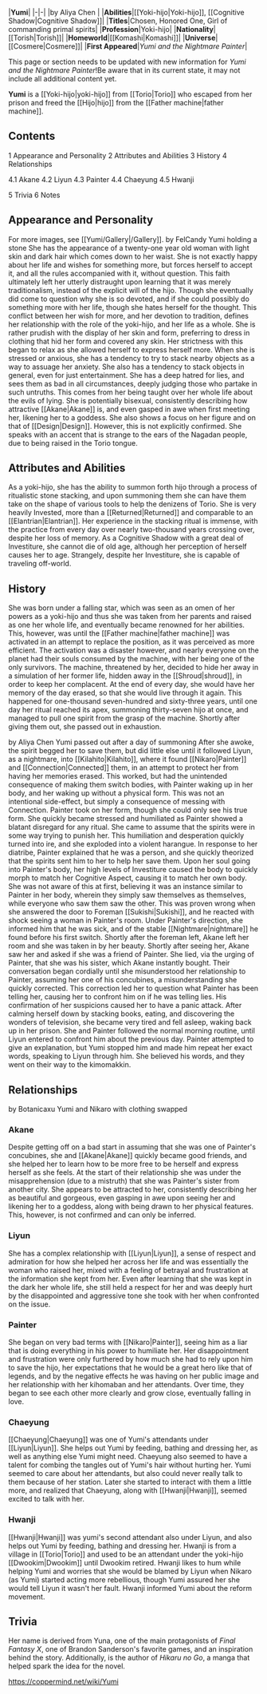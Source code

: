 |**Yumi**|
|-|-|
|by  Aliya Chen |
|**Abilities**|[[Yoki-hijo\|Yoki-hijo]], [[Cognitive Shadow\|Cognitive Shadow]]|
|**Titles**|Chosen, Honored One, Girl of commanding primal spirits|
|**Profession**|Yoki-hijo|
|**Nationality**|[[Torish\|Torish]]|
|**Homeworld**|[[Komashi\|Komashi]]|
|**Universe**|[[Cosmere\|Cosmere]]|
|**First Appeared**|*Yumi and the Nightmare Painter*|

This page or section needs to be updated with new information for *Yumi and the Nightmare Painter*!Be aware that in its current state, it may not include all additional content yet.

**Yumi** is a [[Yoki-hijo\|yoki-hijo]] from [[Torio\|Torio]] who escaped from her prison and freed the [[Hijo\|hijo]] from the [[Father machine\|father machine]].

## Contents

1 Appearance and Personality
2 Attributes and Abilities
3 History
4 Relationships

4.1 Akane
4.2 Liyun
4.3 Painter
4.4 Chaeyung
4.5 Hwanji


5 Trivia
6 Notes


## Appearance and Personality
For more images, see [[Yumi/Gallery\|/Gallery]].
 by  FelCandy  Yumi holding a stone
She has the appearance of a twenty-one year old woman with light skin and dark hair which comes down to her waist.
She is not exactly happy about her life and wishes for something more, but forces herself to accept it, and all the rules accompanied with it, without question. This faith ultimately left her utterly distraught upon learning that it was merely traditionalism, instead of the explicit will of the hijo. Though she eventually did come to question why she is so devoted, and if she could possibly do something more with her life, though she hates herself for the thought. This conflict between her wish for more, and her devotion to tradition, defines her relationship with the role of the yoki-hijo, and her life as a whole.
She is rather prudish with the display of her skin and form, preferring to dress in clothing that hid her form and covered any skin. Her strictness with this began to relax as she allowed herself to express herself more.
When she is stressed or anxious, she has a tendency to try to stack nearby objects as a way to assuage her anxiety. She also has a tendency to stack objects in general, even for just entertainment.
She has a deep hatred for lies, and sees them as bad in all circumstances, deeply judging those who partake in such untruths. This comes from her being taught over her whole life about the evils of lying.
She is potentially bisexual, consistently describing how attractive [[Akane\|Akane]] is, and even gasped in awe when first meeting her, likening her to a goddess. She also shows a focus on her figure and on that of [[Design\|Design]]. However, this is not explicitly confirmed.
She speaks with an accent that is strange to the ears of the Nagadan people, due to being raised in the Torio tongue.

## Attributes and Abilities
As a yoki-hijo, she has the ability to summon forth hijo through a process of ritualistic stone stacking, and upon summoning them she can have them take on the shape of various tools to help the denizens of Torio. She is very heavily Invested, more than a [[Returned\|Returned]] and comparable to an [[Elantrian\|Elantrian]].
Her experience in the stacking ritual is immense, with the practice from every day over nearly two-thousand years crossing over, despite her loss of memory.
As a Cognitive Shadow with a great deal of Investiture, she cannot die of old age, although her perception of herself causes her to age. Strangely, despite her Investiture, she is capable of traveling off-world.

## History
She was born under a falling star, which was seen as an omen of her powers as a yoki-hijo and thus she was taken from her parents and raised as one her whole life, and eventually became renowned for her abilities. This, however, was until the [[Father machine\|father machine]] was activated in an attempt to replace the position, as it was perceived as more efficient. The activation was a disaster however, and nearly everyone on the planet had their souls consumed by the machine, with her being one of the only survivors.
The machine, threatened by her, decided to hide her away in a simulation of her former life, hidden away in the [[Shroud\|shroud]], in order to keep her complacent. At the end of every day, she would have her memory of the day erased, so that she would live through it again. This happened for one-thousand seven-hundred and sixty-three years, until one day her ritual reached its apex, summoning thirty-seven hijo at once, and managed to pull one spirit from the grasp of the machine. Shortly after giving them out, she passed out in exhaustion.

 by  Aliya Chen  Yumi passed out after a day of summoning
After she awoke, the spirit begged her to save them, but did little else until it followed Liyun, as a nightmare, into [[Kilahito\|Kilahito]], where it found [[Nikaro\|Painter]] and [[Connection\|Connected]] them, in an attempt to protect her from having her memories erased. This worked, but had the unintended consequence of making them switch bodies, with Painter waking up in her body, and her waking up without a physical form. This was not an intentional side-effect, but simply a consequence of messing with Connection.
Painter took on her form, though she could only see his true form. She quickly became stressed and humiliated as Painter showed a blatant disregard for any ritual. She came to assume that the spirits were in some way trying to punish her. This humiliation and desperation quickly turned into ire, and she exploded into a violent harangue. In response to her diatribe, Painter explained that he was a person, and she quickly theorized that the spirits sent him to her to help her save them.
Upon her soul going into Painter's body, her high levels of Investiture caused the body to quickly morph to match her Cognitive Aspect, causing it to match her own body. She was not aware of this at first, believing it was an instance similar to Painter in her body, wherein they simply saw themselves as themselves, while everyone who saw them saw the other. This was proven wrong when she answered the door to Foreman [[Sukishi\|Sukishi]], and he reacted with shock seeing a woman in Painter's room. Under Painter's direction, she informed him that he was sick, and of the stable [[Nightmare\|nightmare]] he found before his first switch.
Shortly after the foreman left, Akane left her room and she was taken in by her beauty. Shortly after seeing her, Akane saw her and asked if she was a friend of Painter. She lied, via the urging of Painter, that she was his sister, which Akane instantly bought. Their conversation began cordially until she misunderstood her relationship to Painter, assuming her one of his concubines, a misunderstanding she quickly corrected. This correction led her to question what Painter has been telling her, causing her to confront him on if he was telling lies. His confirmation of her suspicions caused her to have a panic attack.
After calming herself down by stacking books, eating, and discovering the wonders of television, she became very tired and fell asleep, waking back up in her prison. She and Painter followed the normal morning routine, until Liyun entered to confront him about the previous day. Painter attempted to give an explanation, but Yumi stopped him and made him repeat her exact words, speaking to Liyun through him. She believed his words, and they went on their way to the kimomakkin.

## Relationships
 by  Botanicaxu  Yumi and Nikaro with clothing swapped
### Akane
Despite getting off on a bad start in assuming that she was one of Painter's concubines, she and [[Akane\|Akane]] quickly became good friends, and she helped her to learn how to be more free to be herself and express herself as she feels. At the start of their relationship she was under the misapprehension (due to a mistruth) that she was Painter's sister from another city.
She appears to be attracted to her, consistently describing her as beautiful and gorgeous, even gasping in awe upon seeing her and likening her to a goddess, along with being drawn to her physical features. This, however, is not confirmed and can only be inferred.

### Liyun
She has a complex relationship with [[Liyun\|Liyun]], a sense of respect and admiration for how she helped her across her life and was essentially the woman who raised her, mixed with a feeling of betrayal and frustration at the information she kept from her. Even after learning that she was kept in the dark her whole life, she still held a respect for her and was deeply hurt by the disappointed and aggressive tone she took with her when confronted on the issue.

### Painter
She began on very bad terms with [[Nikaro\|Painter]], seeing him as a liar that is doing everything in his power to humiliate her. Her disappointment and frustration were only furthered by how much she had to rely upon him to save the hijo, her expectations that he would be a great hero like that of legends, and by the negative effects he was having on her public image and her relationship with her kihomaban and her attendants.
Over time, they began to see each other more clearly and grow close, eventually falling in love.

### Chaeyung
[[Chaeyung\|Chaeyung]] was one of Yumi's attendants under [[Liyun\|Liyun]]. She helps out Yumi by feeding, bathing and dressing her, as well as anything else Yumi might need. Chaeyung also seemed to have a talent for combing the tangles out of Yumi's hair without hurting her. Yumi seemed to care about her attendants, but also could never really talk to them because of her station. Later she started to interact with them a little more, and realized that Chaeyung, along with [[Hwanji\|Hwanji]], seemed excited to talk with her.

### Hwanji
[[Hwanji\|Hwanji]] was yumi's second attendant also under Liyun, and also helps out Yumi by feeding, bathing and dressing her. Hwanji is from a village in [[Torio\|Torio]] and used to be an attendant under the yoki-hijo [[Dwookim\|Dwookim]] until Dwookim retired. Hwanji likes to hum while helping Yumi and worries that she would be blamed by Liyun when Nikaro (as Yumi) started acting more rebellious, though Yumi assured her she would tell Liyun it wasn't her fault. Hwanji informed Yumi about the reform movement.

## Trivia
Her name is derived from Yuna, one of the main protagonists of *Final Fantasy X*, one of Brandon Sanderson's favorite games, and an inspiration behind the story. Additionally,  is the author of *Hikaru no Go*, a manga that helped spark the idea for the novel.


https://coppermind.net/wiki/Yumi